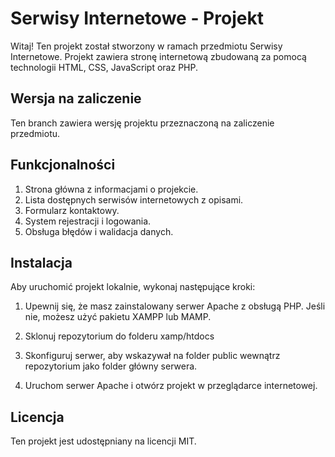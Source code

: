 # Serwisy Internetowe - Projekt

Witaj! Ten projekt został stworzony w ramach przedmiotu Serwisy Internetowe. Projekt zawiera stronę internetową zbudowaną za pomocą technologii HTML, CSS, JavaScript oraz PHP.

## Wersja na zaliczenie

Ten branch zawiera wersję projektu przeznaczoną na zaliczenie przedmiotu.

## Funkcjonalności

1. Strona główna z informacjami o projekcie.
2. Lista dostępnych serwisów internetowych z opisami.
3. Formularz kontaktowy.
4. System rejestracji i logowania.
5. Obsługa błędów i walidacja danych.

## Instalacja

Aby uruchomić projekt lokalnie, wykonaj następujące kroki:

1. Upewnij się, że masz zainstalowany serwer Apache z obsługą PHP. Jeśli nie, możesz użyć pakietu XAMPP lub MAMP.

2. Sklonuj repozytorium do folderu xamp/htdocs 

3. Skonfiguruj serwer, aby wskazywał na folder public wewnątrz repozytorium jako folder główny serwera.

4. Uruchom serwer Apache i otwórz projekt w przeglądarce internetowej.

## Licencja
Ten projekt jest udostępniany na licencji MIT.
